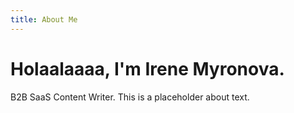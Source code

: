 ```yaml
---
title: About Me
---
```

# **Holaalaaaa, I'm Irene Myronova.**

B2B SaaS Content Writer. This is a placeholder about text.
